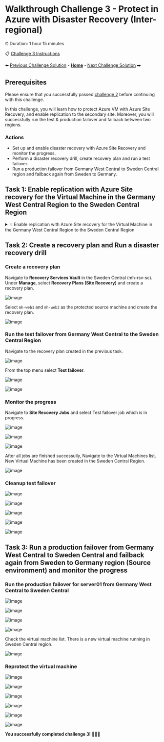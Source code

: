 # Walkthrough Challenge 3 - Protect in Azure with Disaster Recovery (Inter-regional)

⏰ Duration: 1 hour 15 minutes

📋  [Challenge 3 Instructions](../../challenges/03_challenge.md)

⬅️ [Previous Challenge Solution](../challenge-2/solution.md) - **[Home](../../Readme.md)** - [Next Challenge Solution](../challenge-4/solution.md) ➡️

## Prerequisites

Please ensure that you successfully passed [challenge 2](../../Readme.md#challenge-2) before continuing with this challenge.

In this challenge, you will learn how to protect Azure VM with Azure Site Recovery, and enable replication to the secondary site. Moreover, you will successfully run the test & production failover and failback between two regions.

### Actions

* Set up and enable disaster recovery with Azure Site Recovery and monitor the progress.
* Perform a disaster recovery drill, create recovery plan and run a test failover.
* Run a production failover from Germany West Central to Sweden Central region and failback again from Sweden to Germany.

## Task 1: Enable replication with Azure Site recovery for the Virtual Machine in the Germany West Central Region to the Sweden Central Region

<details close>
<summary>💡 Enable replication with Azure Site recovery for the Virtual Machine in the Germany West Central Region to the Sweden Central Region</summary>
<br>

Navigate to **Recovery Services Vault** in the Sweden Central (mh-swedencentral-asrvault) which we created in the first Challenge. In the **Protected Items**, select **Replicated Items**. Then select **Replicate** and from the dropdown list select **Azure virtual machines**. The following pan will apprear:

![image](./img/001.png)

![image](./img/002.png)

![image](./img/003.png)

![image](./img/004.png)

![image](./img/005.png)

![image](./img/006.png)

In the deployment notification you could navigate to the Site Recovery Jobs which lists all Site Recovery Actions you have created in this task.

![image](./img/007.png)

You can select in progress jobs to check the status and progress.

![image](./img/008.png)

This Task can take up to 10 minutes to finish.

![image](./img/009.png)

![image](./img/011.png)

![image](./img/010.png)

### Note: Disaster recovery can be set also under Virtual Machine | Disaster Recovery

![image](./img/100.png)

</details>

## Task 2: Create a recovery plan and Run a disaster recovery drill

### Create a recovery plan
Navigate to **Recovery Services Vault** in the Sweden Central (mh-rsv-sc). Under **Manage**, select **Recovery Plans (Site Recovery)** and create a recovery plan.

![image](./img/09.png)

Select `mh-web1` and `mh-web2` as the protected source machine and create the recovery plan.

![image](./img/10.png)

### Run the test failover from Germany West Central to the Sweden Central Region
Navigate to the recovery plan created in the previous task. 

![image](./img/11.png)

From the top menu select **Test failover**.

![image](./img/12.png)


![image](./img/13.png)

### Monitor the progress
Navigate to **Site Recovery Jobs** and select Test failover job which is in progress.

![image](./img/14.png)


![image](./img/15.png)

![image](./img/16.png)

After all jobs are finished successully, Navigate to the Virtual Machines list. New Virtual Machine has been created in the Sweden Central Region.

![image](./img/17.png)

### Cleanup test failover
![image](./img/18.png)

![image](./img/19.png)

![image](./img/20.png)

![image](./img/21.png)

![image](./img/22.png)

## Task 3: Run a production failover from Germany West Central to Sweden Central and failback again from Sweden to Germany region (Source environment) and monitor the progress
### Run the production failover for server01 from Germany West Central to Sweden Central
![image](./img/23.png)

![image](./img/24.png)

![image](./img/25.png)

![image](./img/26.png)

Check the virtual machine list. There is a new virtual machine running in Sweden Central region.

![image](./img/27.png)

### Reprotect the virtual machine
![image](./img/28.png)

![image](./img/29.png)

![image](./img/30.png)

![image](./img/31.png)

![image](./img/32.png)

![image](./img/33.png)

**You successfully completed challenge 3!** 🚀🚀🚀
